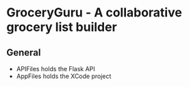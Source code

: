 # GroceryGuru - A collaborative grocery list builder

## General
- APIFiles holds the Flask API
- AppFiles holds the XCode project